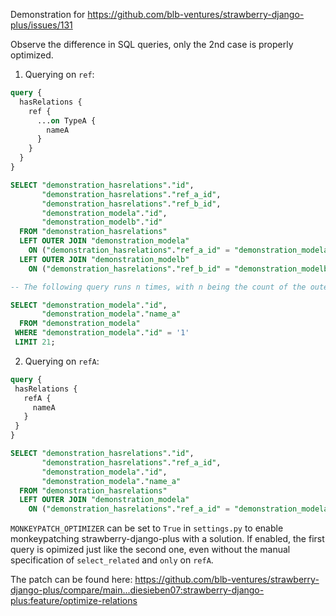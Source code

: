 Demonstration for https://github.com/blb-ventures/strawberry-django-plus/issues/131

Observe the difference in SQL queries, only the 2nd case is properly optimized.

1. Querying on `ref`:
```graphql
query {
  hasRelations {
    ref {
      ...on TypeA {
        nameA
      }
    }
  }
}
```

```sql
SELECT "demonstration_hasrelations"."id",
       "demonstration_hasrelations"."ref_a_id",
       "demonstration_hasrelations"."ref_b_id",
       "demonstration_modela"."id",
       "demonstration_modelb"."id"
  FROM "demonstration_hasrelations"
  LEFT OUTER JOIN "demonstration_modela"
    ON ("demonstration_hasrelations"."ref_a_id" = "demonstration_modela"."id")
  LEFT OUTER JOIN "demonstration_modelb"
    ON ("demonstration_hasrelations"."ref_b_id" = "demonstration_modelb"."id");

-- The following query runs n times, with n being the count of the outer model (`HasRelations`)

SELECT "demonstration_modela"."id",
       "demonstration_modela"."name_a"
  FROM "demonstration_modela"
 WHERE "demonstration_modela"."id" = '1'
 LIMIT 21;
 ```
 
 2. Querying on `refA`:
 ```graphql
 query {
  hasRelations {
    refA {
      nameA
    }
  }
}
```

```sql
SELECT "demonstration_hasrelations"."id",
       "demonstration_hasrelations"."ref_a_id",
       "demonstration_modela"."id",
       "demonstration_modela"."name_a"
  FROM "demonstration_hasrelations"
  LEFT OUTER JOIN "demonstration_modela"
    ON ("demonstration_hasrelations"."ref_a_id" = "demonstration_modela"."id")
```

`MONKEYPATCH_OPTIMIZER` can be set to `True` in `settings.py` to enable monkeypatching strawberry-django-plus with a solution.
If enabled, the first query is opimized just like the second one, even without the manual specification of `select_related` and `only` on `refA`.

The patch can be found here: https://github.com/blb-ventures/strawberry-django-plus/compare/main...diesieben07:strawberry-django-plus:feature/optimize-relations
